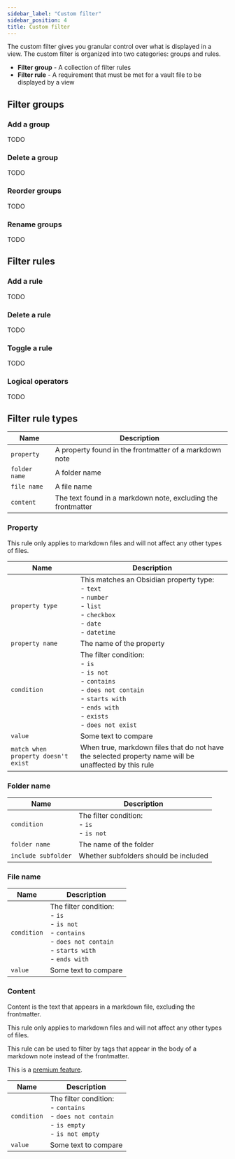 ```yaml
---
sidebar_label: "Custom filter"
sidebar_position: 4
title: Custom filter
---
```


The custom filter gives you granular control over what is displayed in a view. The custom filter is organized into two categories: groups and rules.

-   **Filter group** - A collection of filter rules
-   **Filter rule** - A requirement that must be met for a vault file to be displayed by a view

## Filter groups

### Add a group

TODO

### Delete a group

TODO

### Reorder groups

TODO

### Rename groups

TODO

## Filter rules

### Add a rule

TODO

### Delete a rule

TODO

### Toggle a rule

TODO

### Logical operators

TODO

## Filter rule types

| Name          | Description                                                  |
| ------------- | ------------------------------------------------------------ |
| `property`    | A property found in the frontmatter of a markdown note       |
| `folder name` | A folder name                                                |
| `file name`   | A file name                                                  |
| `content`     | The text found in a markdown note, excluding the frontmatter |

### Property

This rule only applies to markdown files and will not affect any other types of files.

| Name                                | Description                                                                                                                                                           |
| ----------------------------------- | --------------------------------------------------------------------------------------------------------------------------------------------------------------------- |
| `property type`                     | This matches an Obsidian property type:<br/>- `text` <br/>- `number`<br/>- `list`<br/>- `checkbox`<br/>- `date`<br/>- `datetime`                                      |
| `property name`                     | The name of the property                                                                                                                                              |
| `condition`                         | The filter condition:<br/>- `is`<br/>- `is not`<br/>- `contains`<br/>- `does not contain`<br/>- `starts with`<br/>- `ends with`<br/>- `exists`<br/>- `does not exist` |
| `value`                             | Some text to compare                                                                                                                                                  |
| `match when property doesn't exist` | When true, markdown files that do not have the selected property name will be unaffected by this rule                                                                 |

### Folder name

| Name                | Description                                     |
| ------------------- | ----------------------------------------------- |
| `condition`         | The filter condition:<br/>- `is`<br/>- `is not` |
| `folder name`       | The name of the folder                          |
| `include subfolder` | Whether subfolders should be included           |

### File name

| Name        | Description                                                                                                                     |
| ----------- | ------------------------------------------------------------------------------------------------------------------------------- |
| `condition` | The filter condition:<br/>- `is`<br/>- `is not`<br/>- `contains`<br/>- `does not contain`<br/>- `starts with`<br/>- `ends with` |
| `value`     | Some text to compare                                                                                                            |

### Content

Content is the text that appears in a markdown file, excluding the frontmatter.

This rule only applies to markdown files and will not affect any other types of files.

This rule can be used to filter by tags that appear in the body of a markdown note instead of the frontmatter.

This is a [premium feature](/docs/premium).

| Name        | Description                                                                                           |
| ----------- | ----------------------------------------------------------------------------------------------------- |
| `condition` | The filter condition:<br/>- `contains`<br/>- `does not contain`<br/>- `is empty`<br/>- `is not empty` |
| `value`     | Some text to compare                                                                                  |
